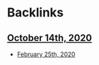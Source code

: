 
# Backlinks
## [October 14th, 2020](<October 14th, 2020.md>)
- [February 25th, 2020](<February 25th, 2020.md>)


